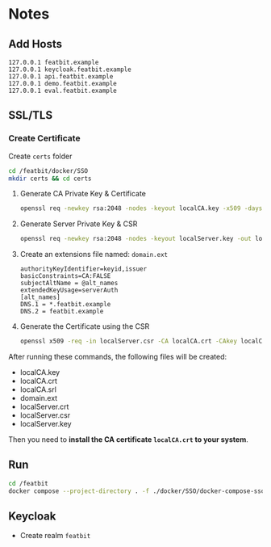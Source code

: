 # Notes

## Add Hosts

```
127.0.0.1 featbit.example
127.0.0.1 keycloak.featbit.example
127.0.0.1 api.featbit.example
127.0.0.1 demo.featbit.example
127.0.0.1 eval.featbit.example
```

## SSL/TLS

### Create Certificate

Create `certs` folder

```bash
cd /featbit/docker/SSO
mkdir certs && cd certs
```

1. Generate CA Private Key & Certificate
   ```bash
   openssl req -newkey rsa:2048 -nodes -keyout localCA.key -x509 -days 365 -out localCA.crt -subj "/C=lo/ST=local/L=local/O=local-ca/OU=local-ca/CN=FeatBit CA, LLC/emailAddress=featbit@contact.com"
   ```
2. Generate Server Private Key & CSR
    ```bash
    openssl req -newkey rsa:2048 -nodes -keyout localServer.key -out localServer.csr -extensions v3_ca -subj "/C=lo/ST=local/L=local/O=local-server/OU=local-server/CN=FeatBit, LLC/emailAddress=featbit@contact.com"
    ```
3. Create an extensions file named: `domain.ext`
   ```
   authorityKeyIdentifier=keyid,issuer
   basicConstraints=CA:FALSE
   subjectAltName = @alt_names
   extendedKeyUsage=serverAuth
   [alt_names]
   DNS.1 = *.featbit.example
   DNS.2 = featbit.example
   ```
4. Generate the Certificate using the CSR
   ```bash
   openssl x509 -req -in localServer.csr -CA localCA.crt -CAkey localCA.key -CAcreateserial -extfile domain.ext -out localServer.crt -days 365 -sha256
   ```
After running these commands, the following files will be created:

- localCA.key
- localCA.crt
- localCA.srl
- domain.ext
- localServer.crt
- localServer.csr
- localServer.key

Then you need to **install the CA certificate `localCA.crt` to your system**.

## Run

```bash
cd /featbit
docker compose --project-directory . -f ./docker/SSO/docker-compose-sso-dev.yml up -d
```

## Keycloak

- Create realm `featbit`